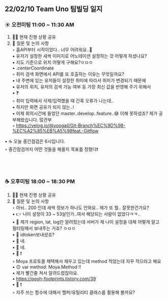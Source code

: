 
## 22/02/10 Team Uno 팀빌딩 일지
### ☀️ 오전미팅 11:00 ~ 11:30 AM
1. 🧑‍💻 현재 진행 상황 공유<br/>
2. 🙋 질문 및 논의 사항<br/>
    ◦ 홈API부터 시작이었다.. 너무 어려워요..🥲<br/>
        ▪ 유저가 설정한 새싹 이미지로 어노테이션 설정하는 것 어떻게 하셨나요?<br/>
        ▪ 지도 기준으로 위치 어떻게 구해요?ㅇㅁㅇ<br/>
            • .centerCoordinate<br/>
    ◦ 취미 검색 화면에서 API를 또 호출하는 이유는 무엇일까요?<br/>
        ▪ 내 주변에 있는 유저들이 설정한 취미에 따라서 취미가 변경되기 때문에<br/>
        ▪ 유저의 위치, 유저의 검색 가능 여부  등 가장 최신 값을 반영해 주기 위해서<br/>
        ▪ ❓<br/>
    ◦ 취미 입력에서 삭제/입력했을 때 간혹 오류가 나는데..<br/>
        ▪ 하지만 화면 공유가 되지 않는..!<br/>
• 어제 회의시간에 들었던 master..develop..feature..😅 이해 못하셨죠? 제가 공부해왔습니다. 많관부<br/>
    ◦ https://velog.io/@yoogail/Git-Branch%EC%9D%98-%EC%A2%85%EB%A5%98feat.-Gitflow <br/>

• ☕️ 오늘 중간점검은 6시입니다.<br/>
    ◦ 중간점검까지 어떤 것들을 해올지 목표를 정했다❗️<br/>
<br/><br/>
<br/>

### ☕️ 오후미팅 18:00 ~ 18:30 PM
1. 🧑‍💻 현재 진행 상황 공유<br/>
2. 🙋 질문 및 논의 사항<br/>
    ◦ 아뉘.. 200 인데 새싹 정보가 하나도 안와요.. 제가 또 뭘.. 잘못한건가요?<br/>
        ▪ 👉 나이 설정이 33 ~ 53살인가..여서 해당되는 사람이 없었다ㅋㅋ..<br/>
            • 🙋 제가 region, lat, log만 알려줬는데 서버가 제 나이 설정을 대체 어떻게 알고 필터링해서 보내주는 거죠? ㅇㅁㅇ<br/>
            • 🧐 idtoken보내셨죠?<br/>
            • 🙋 네.<br/>
            • 🧐 네.<br/>
            • 🙋 ❗️<br/>
    ◦ Moya 프로토콜 채택해서 채우고 있는데 method 적었는데 자꾸 적으라고 해요<br/>
        ▪ 🙃 var method: Moya.Method !!<br/>
            • 제가 빨간줄 쳐서 알려드렸잖아요.<br/>
            • https://pooh-footprints.tistory.com/39 <br/>
            • 🙋 ❗️<br/>
    ◦ 자주 쓰는 함수에 대해서 헬퍼/유틸리티 클래스를 활용해 볼까요?<br/>
